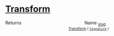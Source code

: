 # [Transform](./AddConst-100663605.md)



Returns<img width=200/>Name
<sub>[Void](https://docs.microsoft.com/en-us/dotnet/api/System.Void)</sub><img width=200/><sub>[Transform](./AddConst-100663605.md) ( [`Signature`](./../../Signature.md) )</sub><br>


